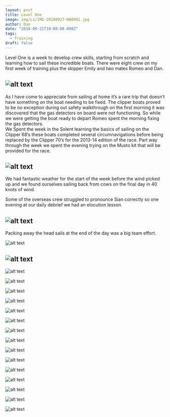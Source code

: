 ```yaml
---
layout: post
title: Level One
image: img/L1/IMG-20180927-WA0001.jpg
author: Dan
date: "2018-09-21T10:00:00.000Z"
tags:
  - Training
draft: false
---
```


Level One is a week to develop crew skills, starting from scratch and learning how to sail these incredible boats. There were eight crew on my first week of training plus the skipper Emily and two mates Romeo and Dan.

![alt text](img/L1/IMG-20180920-WA0000.jpg "Level One Crew")
---
As I have come to appreciate from sailing at home it’s a rare trip that doesn’t have something on the boat needing to be fixed. The clipper boats proved to be no exception during out safety walkthrough on the first morning it was discovered that the gas detectors on board were not functioning. So while we were getting the boat ready to depart Romeo spent the morning fixing the gas detectors.    
We Spent the week in the Solent learning the basics of sailing on the Clipper 68’s these boats completed several circumnavigations before being replaced by the Clipper 70’s for the 2013-14 edition of the race. 
Part way through the week we spent the evening trying on the Musto kit that will be provided for the race.

![alt text](img/L1/IMG-20180921-WA0002.jpg "Foul weather gear")
---
We had fantastic weather for the start of the week before the wind picked up and we found ourselves sailing back from cows on the final day in 40 knots of wind.

Some of the overseas crew struggled to pronounce Sian correctly so one evening at our daily debrief we had an elocution lesson. 

![alt text](img/L1/IMG-20180923-WA0047.jpg)
---

Packing away the head sails at the end of the day was a big team effort.

![alt text](img/L1/IMG-20180923-WA0032.jpg)

![alt text](img/L1/IMG-20180923-WA0051.jpg)
---

![alt text](img/L1/IMG-20180921-WA0011.jpg)

![alt text](img/L1/IMG-20180921-WA0004.jpg)

![alt text](img/L1/IMG-20180921-WA0005.jpg)

![alt text](img/L1/IMG-20180921-WA0008.jpg)

![alt text](img/L1/IMG-20180921-WA0009.jpg)

![alt text](img/L1/IMG-20180921-WA0010.jpg)

![alt text](img/L1/IMG-20180923-WA0005.jpg)

![alt text](img/L1/IMG-20180923-WA0015.jpg)

![alt text](img/L1/IMG-20180923-WA0017.jpg)

![alt text](img/L1/IMG-20180923-WA0036.jpg)

![alt text](img/L1/IMG-20180923-WA0039.jpg)

![alt text](img/L1/IMG-20180923-WA0042.jpg)

![alt text](img/L1/IMG-20180923-WA0046.jpg)

![alt text](img/L1/IMG-20180923-WA0057.jpg)

![alt text](img/L1/IMG-20180927-WA0001.jpg)

